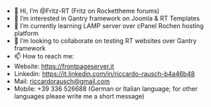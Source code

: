 - 👋 Hi, I’m @Fritz-RT (Fritz on Rockettheme forums)
- 👀 I’m interested in Gantry framework on Joomla & RT Templates
- 🌱 I’m currently learning LAMP server over cPanel Rochen hosting platform
- 💞️ I’m looking to collaborate on testing RT websites over Gantry framework
- 📫 How to reach me:
- Website: https://frontpageserver.it
- Linkedin: https://it.linkedin.com/in/riccardo-rausch-b4a46b48
- Mail: riccardorausch@gmail.com
- Mobile: +39 336 526688 (German or Italian language; for other languages please write me a short message)

<!---
Fritz-RT/Fritz-RT is a ✨ special ✨ repository because its `README.md` (this file) appears on your GitHub profile.
You can click the Preview link to take a look at your changes.
--->
